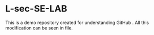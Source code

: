 # L-sec-SE-LAB
This is a demo repository created for understanding GitHub . All this modification can be seen in file.
